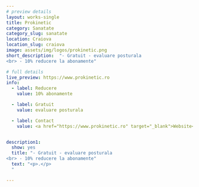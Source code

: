```yaml
---
# preview details
layout: works-single
title: Prokinetic
category: Sanatate
category_slug: sanatate
location: Craiova
location_slug: craiova
image: assets/img/logos/prokinetic.png
short_description:  "- Gratuit - evaluare posturala
<br> - 10% reducere la abonamente"

# full details
live_preview: https://www.prokinetic.ro
info:
  - label: Reducere
    value: 10% abonamente

  - label: Gratuit
    value: evaluare posturala

  - label: Contact
    value: <a href="https://www.prokinetic.ro" target="_blank">Website</a>


description1:
  show: yes
  title: "- Gratuit - evaluare posturala
<br> - 10% reducere la abonamente"
  text: "<p>.</p>
  "

---
```

